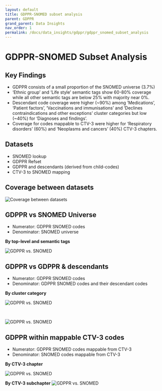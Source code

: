 ```yaml
---
layout: default
title: GDPPR-SNOMED subset analysis
parent: GDPPR
grand_parent: Data Insights
nav_order: 1
permalink: /docs/data_insights/gdppr/gdppr_snomed_subset_analysis
---
```


# GDPPR-SNOMED Subset Analysis

## Key Findings

- GDPPR consists of a small proportion of the SNOMED universe (3.7%)
- ‘Ethnic group’ and ‘Life style’ semantic tags show 60-80% coverage  while all other semantic tags are below 25% with majority near 0%.
- Descendant code coverage were higher (~90%) among ‘Medications’, ‘Patient factors’, ‘Vaccinations and immunisations’ and ‘Declines contraindications and other exceptions’ cluster categories but low (~40%) for ‘Diagnoses and findings’.
- Coverage for codes mappable to CTV-3 were higher for ‘Respiratory disorders’ (60%) and ‘Neoplasms and cancers’ (40%) CTV-3 chapters. 

## Datasets

- SNOMED lookup
- GDPPR Refset
- GDPPR and descendants (derived from child-codes)
- CTV-3 to SNOMED mapping

## Coverage between datasets

![Coverage between datasets](https://bhfdsc.github.io/documentation/assets/images/coverage_between_datasets.png)

## GDPPR vs SNOMED Universe
- Numerator: GDPPR SNOMED codes
- Denominator: SNOMED universe

**By top-level and semantic tags**

![GDPPR vs. SNOMED](https://bhfdsc.github.io/documentation/assets/images/GDPPRvSNOMED.png)

## GDPPR vs GDPPR & descendants
- Numerator: GDPPR SNOMED codes
- Denominator: GDPPR SNOMED codes and their descendant codes

**By cluster category**

![GDPPR vs. SNOMED](https://bhfdsc.github.io/documentation/assets/images/GDPPRvDescendants.png)

<br>

![GDPPR vs. SNOMED](https://bhfdsc.github.io/documentation/assets/images/GDPPRvDescendants_cluster.png)

## GDPPR within mappable CTV-3 codes
- Numerator: GDPPR SNOMED codes mappable from CTV-3
- Denominator: SNOMED codes mappable from CTV-3

**By CTV-3 chapter**

![GDPPR vs. SNOMED](https://bhfdsc.github.io/documentation/assets/images/ctv3_chapter.png)

**By CTV-3 subchapter**
![GDPPR vs. SNOMED](https://bhfdsc.github.io/documentation/assets/images/ctv3_subchapter.png)








  
